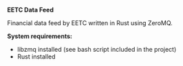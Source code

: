 **EETC Data Feed**

Financial data feed by EETC written in Rust using ZeroMQ.

**System requirements:**
- libzmq installed (see bash script included in the project)
- Rust installed
